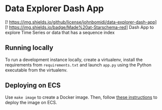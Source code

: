 # Data Explorer Dash App

[! https://img.shields.io/github/license/johnbomidi/data-explorer-dash-app] [! https://img.shields.io/badge/Made%20at-Starschema-red]
Dash App to explore Time Series or data that has a sequence index


## Running locally

To run a development instance locally, create a virtualenv, install the 
requirements from `requirements.txt` and launch `app.py` using the 
Python executable from the virtualenv.

## Deploying on ECS

Use `make image` to create a Docker image. Then, follow [these 
instructions](https://www.chrisvoncsefalvay.com/2019/08/28/deploying-dash-on-amazon-ecs/) 
to deploy the image on ECS.
